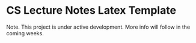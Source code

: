 # CS Lecture Notes Latex Template


Note. This project is under active development. More info will follow in the coming weeks.